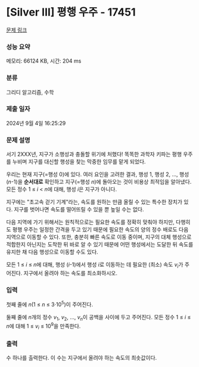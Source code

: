 # [Silver III] 평행 우주 - 17451 

[문제 링크](https://www.acmicpc.net/problem/17451) 

### 성능 요약

메모리: 66124 KB, 시간: 204 ms

### 분류

그리디 알고리즘, 수학

### 제출 일자

2024년 9월 4일 16:25:29

### 문제 설명

<p>서기 2XXX년, 지구가 소행성과 충돌할 위기에 처했다! 똑똑한 과학자 키파는 평행 우주를 누비며 지구를 대신할 행성을 찾는 막중한 임무를 맡게 되었다.</p>

<p>우리는 현재 지구(=행성 0)에 있다. 여러 요인을 고려한 결과, 행성 1, 행성 2, …, 행성 (<span style="font-style: italic;">n</span>-1)을 <strong>순서대로</strong> 확인하고 지구(=행성 <span style="font-style: italic;">n</span>)에 돌아오는 것이 비용상 최적임을 알아냈다. 모든 정수 1 ≤ <span style="font-style: italic;">i</span> < <span style="font-style: italic;">n</span>에 대해, 행성 <span style="font-style: italic;">i</span>은 지구가 아니다.</p>

<p>지구에는 "초고속 걷기 기계"라는, 속도를 원하는 만큼 올릴 수 있는 특수한 장치가 있다. 지구를 벗어나면 속도를 떨어뜨릴 수 있을 뿐 높일 수는 없다.</p>

<p>다음 지역에 가기 위해서는 원칙적으로는 필요한 속도를 정확히 맞춰야 하지만, 다행히도 평행 우주는 일정한 간격을 두고 있기 때문에 필요한 속도의 양의 정수 배로도 다음 지역으로 이동할 수 있다. 또한, 충분히 빠른 속도로 이동 중이며, 지구의 대체 행성으로 적합한지 아닌지는 도착한 뒤 바로 알 수 있기 때문에 어떤 행성에서는 도달한 뒤 속도를 유지한 채 다음 행성으로 이동할 수도 있다.</p>

<p>모든 1 ≤ <span style="font-style: italic;">i</span> ≤ <span style="font-style: italic;">n</span>에 대해, 행성 (<span style="font-style: italic;">i</span>-1)에서 행성 <span style="font-style: italic;">i</span>로 이동하는 데 필요한 (최소) 속도 <span style="font-style: italic;">v</span><sub><span style="font-style: italic;">i</span></sub>가 주어진다. 지구에서 올려야 하는 속도를 최소화하시오.</p>

### 입력 

 <p>첫째 줄에 <span style="font-style: italic;">n</span>(1 ≤ <span style="font-style: italic;">n</span> ≤ 3·10<sup>5</sup>)이 주어진다.</p>

<p>둘째 줄에 <span style="font-style: italic;">n</span>개의 정수 <span style="font-style: italic;">v</span><sub>1</sub>, <span style="font-style: italic;">v</span><sub>2</sub>, …, <span style="font-style: italic;">v</span><sub><span style="font-style: italic;">n</span></sub>이 공백을 사이에 두고 주어진다. 모든 정수 1 ≤ <span style="font-style: italic;">i</span> ≤ <span style="font-style: italic;">n</span>에 대해 1 ≤ <span style="font-style: italic;">v</span><sub><span style="font-style: italic;">i</span></sub> ≤ 10<sup>9</sup>을 만족한다.</p>

### 출력 

 <p>수 하나를 출력한다. 이 수는 지구에서 올려야 하는 속도의 최솟값이다.</p>

